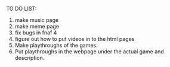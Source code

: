 TO DO LIST:

1. make music page
2. make meme page
3. fix bugs in fnaf 4
4. figure out how to put videos in to the html pages
5. Make playthroughs of the games.
6. Put playthroughs in the webpage under the actual game and description.